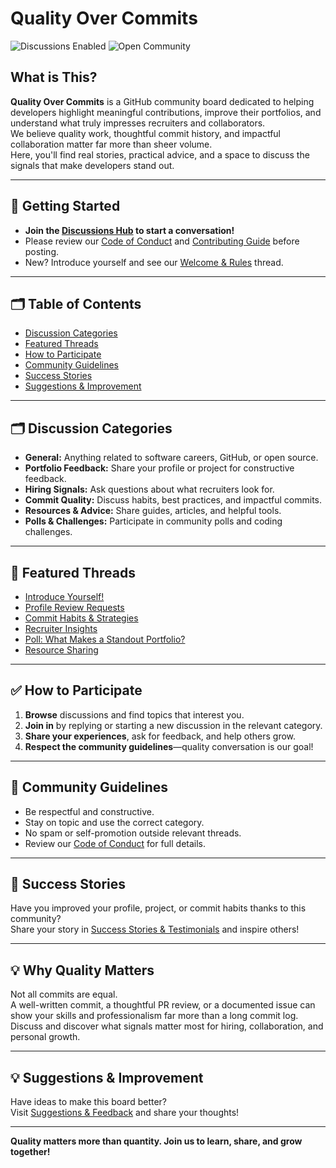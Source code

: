 # Quality Over Commits

![Discussions Enabled](https://img.shields.io/badge/discussions-enabled-brightgreen)
![Open Community](https://img.shields.io/badge/community-open-blue)

## What is This?

**Quality Over Commits** is a GitHub community board dedicated to helping developers highlight meaningful contributions, improve their portfolios, and understand what truly impresses recruiters and collaborators.  
We believe quality work, thoughtful commit history, and impactful collaboration matter far more than sheer volume.  
Here, you'll find real stories, practical advice, and a space to discuss the signals that make developers stand out.

---

## 🚀 Getting Started

- **Join the [Discussions Hub](https://github.com/TheSolutionDeskAndCompany/quality-over-commits/discussions) to start a conversation!**
- Please review our [Code of Conduct](CODE_OF_CONDUCT.md) and [Contributing Guide](CONTRIBUTING.md) before posting.
- New? Introduce yourself and see our [Welcome & Rules](https://github.com/TheSolutionDeskAndCompany/quality-over-commits/discussions/1) thread.

---

## 🗂️ Table of Contents

- [Discussion Categories](#️-discussion-categories)
- [Featured Threads](#-featured-threads)
- [How to Participate](#-how-to-participate)
- [Community Guidelines](#-community-guidelines)
- [Success Stories](#-success-stories)
- [Suggestions & Improvement](#-suggestions--improvement)

---

## 🗂️ Discussion Categories

- **General:** Anything related to software careers, GitHub, or open source.
- **Portfolio Feedback:** Share your profile or project for constructive feedback.
- **Hiring Signals:** Ask questions about what recruiters look for.
- **Commit Quality:** Discuss habits, best practices, and impactful commits.
- **Resources & Advice:** Share guides, articles, and helpful tools.
- **Polls & Challenges:** Participate in community polls and coding challenges.

---

## 🌟 Featured Threads

- [Introduce Yourself!](https://github.com/TheSolutionDeskAndCompany/quality-over-commits/discussions/1)
- [Profile Review Requests](https://github.com/TheSolutionDeskAndCompany/quality-over-commits/discussions/2)
- [Commit Habits & Strategies](https://github.com/TheSolutionDeskAndCompany/quality-over-commits/discussions/3)
- [Recruiter Insights](https://github.com/TheSolutionDeskAndCompany/quality-over-commits/discussions/4)
- [Poll: What Makes a Standout Portfolio?](https://github.com/TheSolutionDeskAndCompany/quality-over-commits/discussions/5)
- [Resource Sharing](https://github.com/TheSolutionDeskAndCompany/quality-over-commits/discussions/6)

---

## ✅ How to Participate

1. **Browse** discussions and find topics that interest you.
2. **Join in** by replying or starting a new discussion in the relevant category.
3. **Share your experiences**, ask for feedback, and help others grow.
4. **Respect the community guidelines**—quality conversation is our goal!

---

## 🤝 Community Guidelines

- Be respectful and constructive.
- Stay on topic and use the correct category.
- No spam or self-promotion outside relevant threads.
- Review our [Code of Conduct](CODE_OF_CONDUCT.md) for full details.

---

## 🌱 Success Stories

Have you improved your profile, project, or commit habits thanks to this community?  
Share your story in [Success Stories & Testimonials](https://github.com/TheSolutionDeskAndCompany/quality-over-commits/discussions/new) and inspire others!

---

## 💡 Why Quality Matters

Not all commits are equal.  
A well-written commit, a thoughtful PR review, or a documented issue can show your skills and professionalism far more than a long commit log.  
Discuss and discover what signals matter most for hiring, collaboration, and personal growth.

---

## 💡 Suggestions & Improvement

Have ideas to make this board better?  
Visit [Suggestions & Feedback](https://github.com/TheSolutionDeskAndCompany/quality-over-commits/discussions/new) and share your thoughts!

---

**Quality matters more than quantity. Join us to learn, share, and grow together!**
